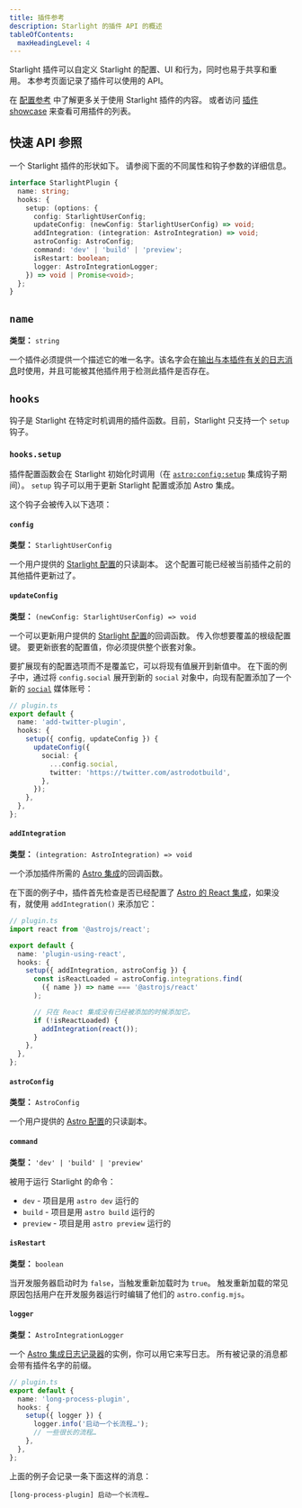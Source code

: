 ```yaml
---
title: 插件参考
description: Starlight 的插件 API 的概述
tableOfContents:
  maxHeadingLevel: 4
---
```


Starlight 插件可以自定义 Starlight 的配置、UI 和行为，同时也易于共享和重用。
本参考页面记录了插件可以使用的 API。

在 [配置参考](/zh-cn/reference/configuration/#plugins) 中了解更多关于使用 Starlight 插件的内容。
或者访问 [插件 showcase](/zh-cn/resources/plugins/#插件) 来查看可用插件的列表。

## 快速 API 参照

一个 Starlight 插件的形状如下。
请参阅下面的不同属性和钩子参数的详细信息。

```ts
interface StarlightPlugin {
  name: string;
  hooks: {
    setup: (options: {
      config: StarlightUserConfig;
      updateConfig: (newConfig: StarlightUserConfig) => void;
      addIntegration: (integration: AstroIntegration) => void;
      astroConfig: AstroConfig;
      command: 'dev' | 'build' | 'preview';
      isRestart: boolean;
      logger: AstroIntegrationLogger;
    }) => void | Promise<void>;
  };
}
```

## `name`

**类型：** `string`

一个插件必须提供一个描述它的唯一名字。该名字会在[输出与本插件有关的日志消息](#logger)时使用，并且可能被其他插件用于检测此插件是否存在。

## `hooks`

钩子是 Starlight 在特定时机调用的插件函数。目前，Starlight 只支持一个 `setup` 钩子。

### `hooks.setup`

插件配置函数会在 Starlight 初始化时调用（在 [`astro:config:setup`](https://docs.astro.build/zh-cn/reference/integrations-reference/#astroconfigsetup) 集成钩子期间）。
`setup` 钩子可以用于更新 Starlight 配置或添加 Astro 集成。

这个钩子会被传入以下选项：

#### `config`

**类型：** `StarlightUserConfig`

一个用户提供的 [Starlight 配置](/zh-cn/reference/configuration)的只读副本。
这个配置可能已经被当前插件之前的其他插件更新过了。

#### `updateConfig`

**类型：** `(newConfig: StarlightUserConfig) => void`

一个可以更新用户提供的 [Starlight 配置](/zh-cn/reference/configuration)的回调函数。
传入你想要覆盖的根级配置键。
要更新嵌套的配置值，你必须提供整个嵌套对象。

要扩展现有的配置选项而不是覆盖它，可以将现有值展开到新值中。
在下面的例子中，通过将 `config.social` 展开到新的 `social` 对象中，向现有配置添加了一个新的 [`social`](/zh-cn/reference/configuration/#social) 媒体账号：

```ts {6-11}
// plugin.ts
export default {
  name: 'add-twitter-plugin',
  hooks: {
    setup({ config, updateConfig }) {
      updateConfig({
        social: {
          ...config.social,
          twitter: 'https://twitter.com/astrodotbuild',
        },
      });
    },
  },
};
```

#### `addIntegration`

**类型：** `(integration: AstroIntegration) => void`

一个添加插件所需的 [Astro 集成](https://docs.astro.build/zh-cn/reference/integrations-reference/)的回调函数。

在下面的例子中，插件首先检查是否已经配置了 [Astro 的 React 集成](https://docs.astro.build/zh-cn/guides/integrations-guide/react/)，如果没有，就使用 `addIntegration()` 来添加它：

```ts {14} "addIntegration,"
// plugin.ts
import react from '@astrojs/react';

export default {
  name: 'plugin-using-react',
  hooks: {
    setup({ addIntegration, astroConfig }) {
      const isReactLoaded = astroConfig.integrations.find(
        ({ name }) => name === '@astrojs/react'
      );

      // 只在 React 集成没有已经被添加的时候添加它。
      if (!isReactLoaded) {
        addIntegration(react());
      }
    },
  },
};
```

#### `astroConfig`

**类型：** `AstroConfig`

一个用户提供的 [Astro 配置](https://docs.astro.build/zh-cn/reference/configuration-reference/)的只读副本。

#### `command`

**类型：** `'dev' | 'build' | 'preview'`

被用于运行 Starlight 的命令：

- `dev` - 项目是用 `astro dev` 运行的
- `build` - 项目是用 `astro build` 运行的
- `preview` - 项目是用 `astro preview` 运行的

#### `isRestart`

**类型：** `boolean`

当开发服务器启动时为 `false`，当触发重新加载时为 `true`。
触发重新加载的常见原因包括用户在开发服务器运行时编辑了他们的 `astro.config.mjs`。

#### `logger`

**类型：** `AstroIntegrationLogger`

一个 [Astro 集成日志记录器](https://docs.astro.build/zh-cn/reference/integrations-reference/#astrointegrationlogger)的实例，你可以用它来写日志。
所有被记录的消息都会带有插件名字的前缀。

```ts {6}
// plugin.ts
export default {
  name: 'long-process-plugin',
  hooks: {
    setup({ logger }) {
      logger.info('启动一个长流程…');
      // 一些很长的流程…
    },
  },
};
```

上面的例子会记录一条下面这样的消息：

```shell
[long-process-plugin] 启动一个长流程…
```
